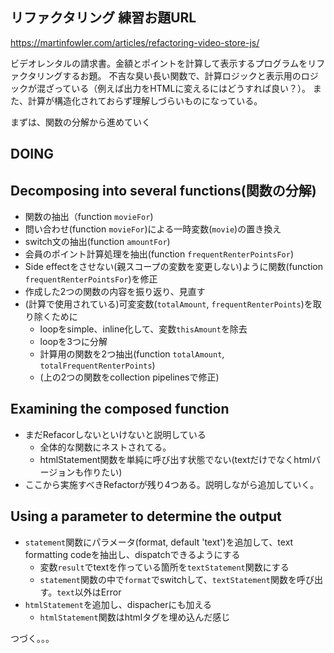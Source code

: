 ## リファクタリング 練習お題URL
https://martinfowler.com/articles/refactoring-video-store-js/

ビデオレンタルの請求書。金額とポイントを計算して表示するプログラムをリファクタリングするお題。
不吉な臭い長い関数で、計算ロジックと表示用のロジックが混ざっている（例えば出力をHTMLに変えるにはどうすれば良い？）。
また、計算が構造化されておらず理解しづらいものになっている。

まずは、関数の分解から進めていく

## DOING

## Decomposing into several functions(関数の分解)
- 関数の抽出（function `movieFor`)
- 問い合わせ(function `movieFor`)による一時変数(`movie`)の置き換え
- switch文の抽出(function `amountFor`)
- 会員のポイント計算処理を抽出(function `frequentRenterPointsFor`)
- Side effectをさせない(親スコープの変数を変更しない)ように関数(function `frequentRenterPointsFor`)を修正
- 作成した2つの関数の内容を振り返り、見直す
- (計算で使用されている)可変変数(`totalAmount`, `frequentRenterPoints`)を取り除くために
  - loopをsimple、inline化して、変数`thisAmount`を除去
  - loopを3つに分解
  - 計算用の関数を2つ抽出(function `totalAmount`, `totalFrequentRenterPoints`)
  - (上の2つの関数をcollection pipelinesで修正)

## Examining the composed function
- まだRefacorしないといけないと説明している
  - 全体的な関数にネストされてる。
  - htmlStatement関数を単純に呼び出す状態でない(textだけでなくhtmlバージョンも作りたい)
- ここから実施すべきRefactorが残り4つある。説明しながら追加していく。

## Using a parameter to determine the output
- `statement`関数にパラメータ(format, default 'text')を追加して、text formatting codeを抽出し、dispatchできるようにする
  - 変数`result`でtextを作っている箇所を`textStatement`関数にする
  - `statement`関数の中で`format`でswitchして、`textStatement`関数を呼び出す。`text`以外はError
- `htmlStatement`を追加し、dispacherにも加える
  - `htmlStatement`関数はhtmlタグを埋め込んだ感じ

つづく。。。